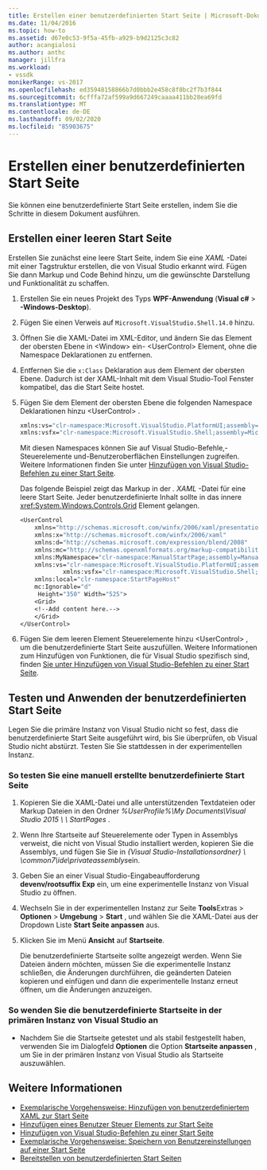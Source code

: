 ```yaml
---
title: Erstellen einer benutzerdefinierten Start Seite | Microsoft-Dokumentation
ms.date: 11/04/2016
ms.topic: how-to
ms.assetid: d67e0c53-9f5a-45fb-a929-b9d2125c3c82
author: acangialosi
ms.author: anthc
manager: jillfra
ms.workload:
- vssdk
monikerRange: vs-2017
ms.openlocfilehash: ed35948158866b7d0bbb2e458c8f8bc2f7b3f844
ms.sourcegitcommit: 6cfffa72af599a9d667249caaaa411bb28ea69fd
ms.translationtype: MT
ms.contentlocale: de-DE
ms.lasthandoff: 09/02/2020
ms.locfileid: "85903675"
---
```

# <a name="creating-a-custom-start-page"></a>Erstellen einer benutzerdefinierten Start Seite

Sie können eine benutzerdefinierte Start Seite erstellen, indem Sie die Schritte in diesem Dokument ausführen.

## <a name="create-a-blank-start-page"></a>Erstellen einer leeren Start Seite

Erstellen Sie zunächst eine leere Start Seite, indem Sie eine *XAML* -Datei mit einer Tagstruktur erstellen, die von Visual Studio erkannt wird. Fügen Sie dann Markup und Code Behind hinzu, um die gewünschte Darstellung und Funktionalität zu schaffen.

1. Erstellen Sie ein neues Projekt des Typs **WPF-Anwendung** (**Visual c#**  >  **-Windows-Desktop**).

2. Fügen Sie einen Verweis auf `Microsoft.VisualStudio.Shell.14.0` hinzu.

3. Öffnen Sie die XAML-Datei im XML-Editor, und ändern Sie das Element der obersten Ebene in \<Window> ein- \<UserControl> Element, ohne die Namespace Deklarationen zu entfernen.

4. Entfernen Sie die `x:Class` Deklaration aus dem Element der obersten Ebene. Dadurch ist der XAML-Inhalt mit dem Visual Studio-Tool Fenster kompatibel, das die Start Seite hostet.

5. Fügen Sie dem Element der obersten Ebene die folgenden Namespace Deklarationen hinzu \<UserControl> .

    ```vb
    xmlns:vs="clr-namespace:Microsoft.VisualStudio.PlatformUI;assembly=Microsoft.VisualStudio.Shell.14.0"
    xmlns:vsfx="clr-namespace:Microsoft.VisualStudio.Shell;assembly=Microsoft.VisualStudio.Shell.14.0"
    ```

     Mit diesen Namespaces können Sie auf Visual Studio-Befehle,-Steuerelemente und-Benutzeroberflächen Einstellungen zugreifen. Weitere Informationen finden Sie unter [Hinzufügen von Visual Studio-Befehlen zu einer Start Seite](../extensibility/adding-visual-studio-commands-to-a-start-page.md).

     Das folgende Beispiel zeigt das Markup in der *. XAML* -Datei für eine leere Start Seite. Jeder benutzerdefinierte Inhalt sollte in das innere <xref:System.Windows.Controls.Grid> Element gelangen.

    ```vb
    <UserControl
        xmlns="http://schemas.microsoft.com/winfx/2006/xaml/presentation"
        xmlns:x="http://schemas.microsoft.com/winfx/2006/xaml"
        xmlns:d="http://schemas.microsoft.com/expression/blend/2008"
        xmlns:mc="http://schemas.openxmlformats.org/markup-compatibility/2006"
        xmlns:MyNamespace="clr-namespace:ManualStartPage;assembly=ManualStartPage"
        xmlns:vs="clr-namespace:Microsoft.VisualStudio.PlatformUI;assembly=Microsoft.VisualStudio.Shell.14.0"
                xmlns:vsfx="clr-namespace:Microsoft.VisualStudio.Shell;assembly=Microsoft.VisualStudio.Shell.14.0"
        xmlns:local="clr-namespace:StartPageHost"
        mc:Ignorable="d"
         Height="350" Width="525">
        <Grid>
        <!--Add content here.-->
        </Grid>
    </UserControl>
    ```

6. Fügen Sie dem leeren Element Steuerelemente hinzu \<UserControl> , um die benutzerdefinierte Start Seite auszufüllen. Weitere Informationen zum Hinzufügen von Funktionen, die für Visual Studio spezifisch sind, finden [Sie unter Hinzufügen von Visual Studio-Befehlen zu einer Start Seite](../extensibility/adding-visual-studio-commands-to-a-start-page.md).

## <a name="test-and-apply-the-custom-start-page"></a>Testen und Anwenden der benutzerdefinierten Start Seite

Legen Sie die primäre Instanz von Visual Studio nicht so fest, dass die benutzerdefinierte Start Seite ausgeführt wird, bis Sie überprüfen, ob Visual Studio nicht abstürzt. Testen Sie Sie stattdessen in der experimentellen Instanz.

### <a name="to-test-a-manually-created-custom-start-page"></a>So testen Sie eine manuell erstellte benutzerdefinierte Start Seite

1. Kopieren Sie die XAML-Datei und alle unterstützenden Textdateien oder Markup Dateien in den Ordner *%UserProfile%\My Documents\Visual Studio 2015 \ \\ StartPages* .

2. Wenn Ihre Startseite auf Steuerelemente oder Typen in Assemblys verweist, die nicht von Visual Studio installiert werden, kopieren Sie die Assemblys, und fügen Sie Sie in *{Visual Studio-Installationsordner} \\ \common7\ide\privateassemblys*ein.

3. Geben Sie an einer Visual Studio-Eingabeaufforderung **devenv/rootsuffix Exp** ein, um eine experimentelle Instanz von Visual Studio zu öffnen.

4. Wechseln Sie in der experimentellen Instanz zur Seite **Tools**Extras  >  **Optionen**  >  **Umgebung**  >  **Start** , und wählen Sie die XAML-Datei aus der Dropdown Liste **Start Seite anpassen** aus.

5. Klicken Sie im Menü **Ansicht** auf **Startseite**.

     Die benutzerdefinierte Startseite sollte angezeigt werden. Wenn Sie Dateien ändern möchten, müssen Sie die experimentelle Instanz schließen, die Änderungen durchführen, die geänderten Dateien kopieren und einfügen und dann die experimentelle Instanz erneut öffnen, um die Änderungen anzuzeigen.

### <a name="to-apply-the-custom-start-page-in-the-primary-instance-of-visual-studio"></a>So wenden Sie die benutzerdefinierte Startseite in der primären Instanz von Visual Studio an

- Nachdem Sie die Startseite getestet und als stabil festgestellt haben, verwenden Sie im Dialogfeld **Optionen** die Option **Startseite anpassen** , um Sie in der primären Instanz von Visual Studio als Startseite auszuwählen.

## <a name="see-also"></a>Weitere Informationen

- [Exemplarische Vorgehensweise: Hinzufügen von benutzerdefiniertem XAML zur Start Seite](../extensibility/walkthrough-adding-custom-xaml-to-the-start-page.md)
- [Hinzufügen eines Benutzer Steuer Elements zur Start Seite](../extensibility/adding-user-control-to-the-start-page.md)
- [Hinzufügen von Visual Studio-Befehlen zu einer Start Seite](../extensibility/adding-visual-studio-commands-to-a-start-page.md)
- [Exemplarische Vorgehensweise: Speichern von Benutzereinstellungen auf einer Start Seite](../extensibility/walkthrough-saving-user-settings-on-a-start-page.md)
- [Bereitstellen von benutzerdefinierten Start Seiten](../extensibility/deploying-custom-start-pages.md)
